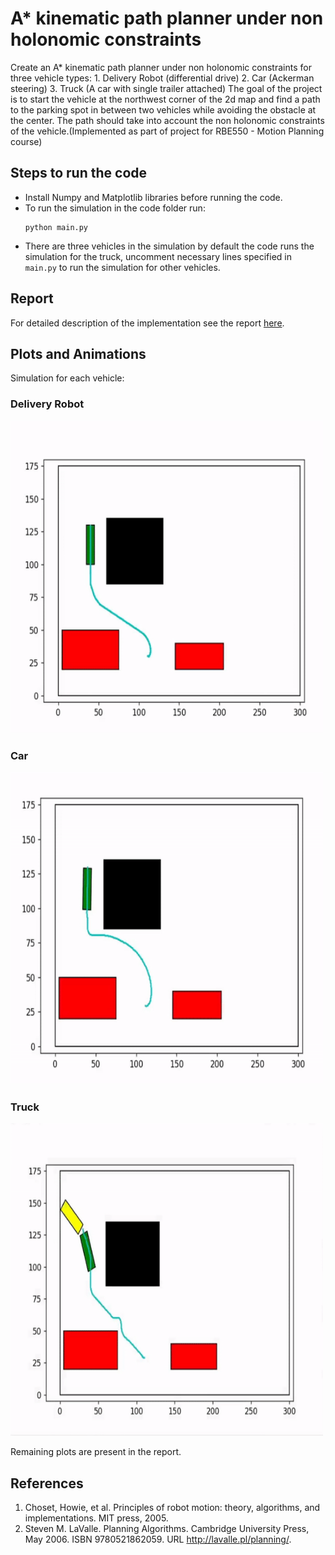 # A* kinematic path planner under non holonomic constraints
Create an A* kinematic path planner under non holonomic constraints for three vehicle types: 1. Delivery Robot (differential drive) 2. Car (Ackerman steering) 3. Truck (A car with single trailer attached)
The goal of the project is to start the vehicle at the northwest corner of the 2d map and find a path to the parking spot in between two vehicles while avoiding the obstacle at the center. The path should take into account the non holonomic constraints of the vehicle.(Implemented as part of project for RBE550 - Motion Planning course)

## Steps to run the code
- Install Numpy and Matplotlib libraries before running the code.
- To run the simulation in the code folder run:
  ```
  python main.py
  ```
- There are three vehicles in the simulation by default the code runs the simulation for the truck, uncomment necessary lines specified in `main.py` to run the simulation for other vehicles.

## Report
For detailed description of the implementation see the report [here](Report.pdf).

## Plots and Animations
Simulation for each vehicle:

### Delivery Robot

<p float="middle">
<img src="outputs/deliveryrobot.gif" width="500" height="500"/>
</p>

### Car

<p float="middle">
<img src="outputs/car.gif" width="500" height="500"/>
</p>

### Truck

<p float="middle">
<img src="outputs/truck.gif" width="500" height="500"/>
</p>

Remaining plots are present in the report.

## References
1. Choset, Howie, et al. Principles of robot motion: theory, algorithms, and implementations. MIT press, 2005.
2. Steven M. LaValle. Planning Algorithms. Cambridge University Press, May 2006. ISBN
9780521862059. URL http://lavalle.pl/planning/.
